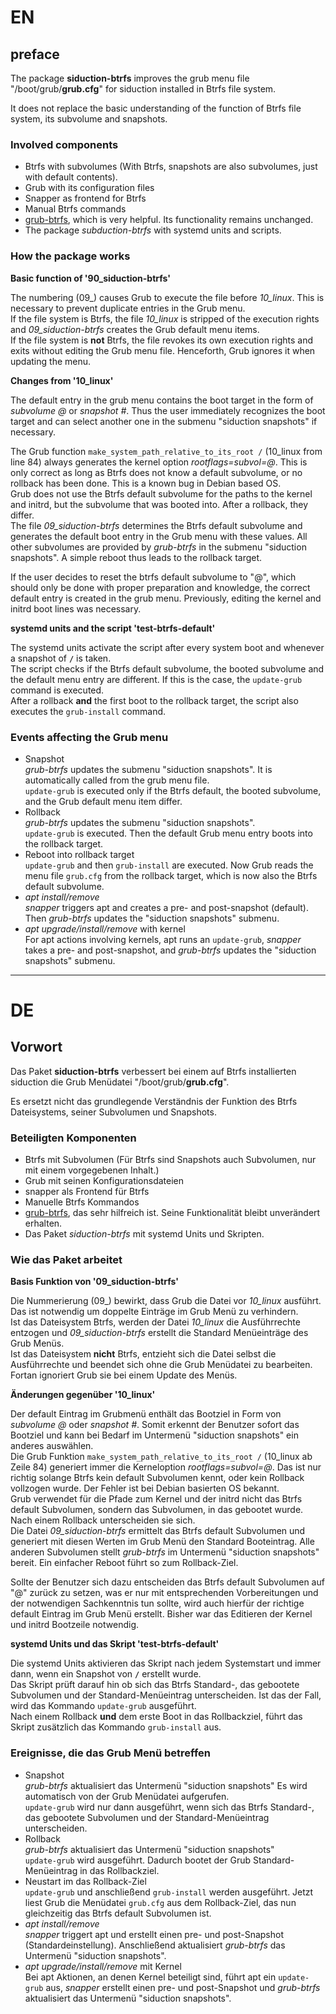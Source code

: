 # EN

## preface

The package **siduction-btrfs** improves the grub menu file "/boot/grub/**grub.cfg**" for siduction installed in Btrfs file system.

It does not replace the basic understanding of the function of Btrfs file system, its subvolume and snapshots.

### Involved components

+ Btrfs with subvolumes (With Btrfs, snapshots are also subvolumes, just with default contents).  
+ Grub with its configuration files  
+ Snapper as frontend for Btrfs  
+ Manual Btrfs commands  
+ [grub-btrfs](https://github.com/Antynea/grub-btrfs), which is very helpful. Its functionality remains unchanged.  
+ The package *subduction-btrfs* with systemd units and scripts.

### How the package works

**Basic function of '90_siduction-btrfs'**

The numbering (09\_) causes Grub to execute the file before *10_linux*. This is necessary to prevent duplicate entries in the Grub menu.  
If the file system is Btrfs, the file *10_linux* is stripped of the execution rights and *09_siduction-btrfs* creates the Grub default menu items.  
If the file system is **not** Btrfs, the file revokes its own execution rights and exits without editing the Grub menu file. Henceforth, Grub ignores it when updating the menu.

**Changes from '10_linux'**

The default entry in the grub menu contains the boot target in the form of *subvolume @* or *snapshot #*. Thus the user immediately recognizes the boot target and can select another one in the submenu "siduction snapshots" if necessary.

The Grub function `make_system_path_relative_to_its_root /` (10_linux from line 84) always generates the kernel option *rootflags=subvol=@*. This is only correct as long as Btrfs does not know a default subvolume, or no rollback has been done. This is a known bug in Debian based OS.  
Grub does not use the Btrfs default subvolume for the paths to the kernel and initrd, but the subvolume that was booted into. After a rollback, they differ.  
The file *09_siduction-btrfs* determines the Btrfs default subvolume and generates the default boot entry in the Grub menu with these values. All other subvolumes are provided by *grub-btrfs* in the submenu "siduction snapshots". A simple reboot thus leads to the rollback target.

If the user decides to reset the btrfs default subvolume to "@", which should only be done with proper preparation and knowledge, the correct default entry is created in the grub menu. Previously, editing the kernel and initrd boot lines was necessary.

**systemd units and the script 'test-btrfs-default'**

The systemd units activate the script after every system boot and whenever a snapshot of **`/`** is taken.  
The script checks if the Btrfs default subvolume, the booted subvolume and the default menu entry are different. If this is the case, the `update-grub` command is executed.  
After a rollback **and** the first boot to the rollback target, the script also executes the `grub-install` command.

### Events affecting the Grub menu

+ Snapshot  
  *grub-btrfs* updates the submenu "siduction snapshots". It is automatically called from the grub menu file.  
  `update-grub` is executed only if the Btrfs default, the booted subvolume, and the Grub default menu item differ.  
+ Rollback  
  *grub-btrfs* updates the submenu "siduction snapshots".  
  `update-grub` is executed. Then the default Grub menu entry boots into the rollback target.  
+ Reboot into rollback target  
  `update-grub` and then `grub-install` are executed. Now Grub reads the menu file `grub.cfg` from the rollback target, which is now also the Btrfs default subvolume.  
+ *apt install/remove*  
  *snapper* triggers apt and creates a pre- and post-snapshot (default). Then *grub-btrfs* updates the "siduction snapshots" submenu.
+ *apt upgrade/install/remove* with kernel  
  For apt actions involving kernels, apt runs an `update-grub`, *snapper* takes a pre- and post-snapshot, and *grub-btrfs* updates the "siduction snapshots" submenu.

---------

# DE

## Vorwort

Das Paket **siduction-btrfs** verbessert bei einem auf Btrfs installierten siduction die Grub Menüdatei "/boot/grub/**grub.cfg**".

Es ersetzt nicht das grundlegende Verständnis der Funktion des Btrfs Dateisystems, seiner Subvolumen und Snapshots.

### Beteiligten Komponenten

+ Btrfs mit Subvolumen (Für Btrfs sind Snapshots auch Subvolumen, nur mit einem vorgegebenen Inhalt.)  
+ Grub mit seinen Konfigurationsdateien  
+ snapper als Frontend für Btrfs  
+ Manuelle Btrfs Kommandos  
+ [grub-btrfs](https://github.com/Antynea/grub-btrfs), das sehr hilfreich ist. Seine Funktionalität bleibt unverändert erhalten.  
+ Das Paket *siduction-btrfs* mit systemd Units und Skripten.

### Wie das Paket arbeitet

**Basis Funktion von '09_siduction-btrfs'**

Die Nummerierung (09\_) bewirkt, dass Grub die Datei vor *10_linux* ausführt. Das ist notwendig um doppelte Einträge im Grub Menü zu verhindern.  
Ist das Dateisystem Btrfs, werden der Datei *10_linux* die Ausführrechte entzogen und *09_siduction-btrfs* erstellt die Standard Menüeinträge des Grub Menüs.  
Ist das Dateisystem **nicht** Btrfs, entzieht sich die Datei selbst die Ausführrechte und beendet sich ohne die Grub Menüdatei zu bearbeiten. Fortan ignoriert Grub sie bei einem Update des Menüs.

**Änderungen gegenüber '10_linux'**

Der default Eintrag im Grubmenü enthält das Bootziel in Form von *subvolume @* oder *snapshot #*. Somit erkennt der Benutzer sofort das Bootziel und kann bei Bedarf im Untermenü "siduction snapshots" ein anderes auswählen.  
Die Grub Funktion `make_system_path_relative_to_its_root /` (10_linux ab Zeile 84) generiert immer die Kerneloption *rootflags=subvol=@*. Das ist nur richtig solange Btrfs kein default Subvolumen kennt, oder kein Rollback vollzogen wurde. Der Fehler ist bei Debian basierten OS bekannt.  
Grub verwendet für die Pfade zum Kernel und der initrd nicht das Btrfs default Subvolumen, sondern das Subvolumen, in das gebootet wurde. Nach einem Rollback unterscheiden sie sich.  
Die Datei *09_siduction-btrfs* ermittelt das Btrfs default Subvolumen und generiert mit diesen Werten im Grub Menü den Standard Booteintrag. Alle anderen Subvolumen stellt *grub-btrfs* im Untermenü "siduction snapshots" bereit. Ein einfacher Reboot führt so zum Rollback-Ziel.

Sollte der Benutzer sich dazu entscheiden das Btrfs default Subvolumen auf "@" zurück zu setzen, was er nur mit entsprechenden Vorbereitungen und der notwendigen Sachkenntnis tun sollte, wird auch hierfür der richtige default Eintrag im Grub Menü erstellt. Bisher war das Editieren der Kernel und initrd Bootzeile notwendig.

**systemd Units und das Skript 'test-btrfs-default'**

Die systemd Units aktivieren das Skript nach jedem Systemstart und immer dann, wenn ein Snapshot von **`/`** erstellt wurde.  
Das Skript prüft darauf hin ob sich das Btrfs Standard-, das gebootete Subvolumen und der Standard-Menüeintrag unterscheiden. Ist das der Fall, wird das Kommando `update-grub` ausgeführt.  
Nach einem Rollback **und** dem erste Boot in das Rollbackziel, führt das Skript zusätzlich das Kommando `grub-install` aus.

### Ereignisse, die das Grub Menü betreffen

+ Snapshot  
  *grub-btrfs* aktualisiert das Untermenü "siduction snapshots" Es wird automatisch von der Grub Menüdatei aufgerufen.  
  `update-grub` wird nur dann ausgeführt, wenn sich das Btrfs Standard-, das gebootete Subvolumen und der Standard-Menüeintrag unterscheiden.  
+ Rollback  
  *grub-btrfs* aktualisiert das Untermenü "siduction snapshots"  
  `update-grub` wird ausgeführt. Dadurch bootet der Grub Standard-Menüeintrag in das Rollbackziel.
+ Neustart im das Rollback-Ziel  
  `update-grub` und anschließend `grub-install` werden ausgeführt. Jetzt liest Grub die Menüdatei `grub.cfg` aus dem Rollback-Ziel, das nun gleichzeitig das Btrfs default Subvolumen ist.  
+ *apt install/remove*  
  *snapper* triggert apt und erstellt einen pre- und post-Snapshot (Standardeinstellung). Anschließend aktualisiert *grub-btrfs* das Untermenü "siduction snapshots".
+ *apt upgrade/install/remove* mit Kernel  
  Bei apt Aktionen, an denen Kernel beteiligt sind, führt apt ein `update-grub` aus, *snapper* erstellt einen pre- und post-Snapshot und *grub-btrfs* aktualisiert das Untermenü "siduction snapshots".
